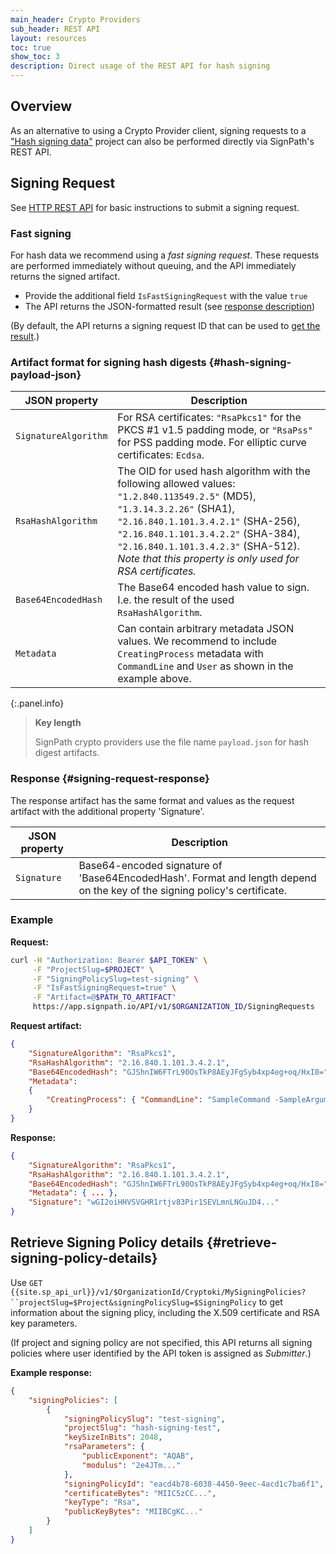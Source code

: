 ```yaml
---
main_header: Crypto Providers
sub_header: REST API
layout: resources
toc: true
show_toc: 3
description: Direct usage of the REST API for hash signing
---
```


## Overview

As an alternative to using a Crypto Provider client, signing requests to a ["Hash signing data"](/documentation/crypto-providers#signpath-project-configuration) project can also be performed directly via SignPath's REST API.

## Signing Request

See [HTTP REST API](/documentation/build-system-integration#rest-api) for basic instructions to submit a signing request.

### Fast signing

For hash data we recommend using a _fast signing request_. These requests are performed immediately without queuing, and the API immediately returns the signed artifact.

* Provide the additional field `IsFastSigningRequest` with the value `true`
* The API returns the JSON-formatted result (see [response description](#signing-request-response))

(By default, the API returns a signing request ID that can be used to [get the result](/documentation/build-system-integration#get-signing-request-data).)

### Artifact format for signing hash digests {#hash-signing-payload-json}

| JSON property        | Description 
|----------------------|--------------
| `SignatureAlgorithm` | For RSA certificates: `"RsaPkcs1"` for the PKCS #1 v1.5 padding mode, or `"RsaPss"` for PSS padding mode. For elliptic curve certificates: `Ecdsa`.
| `RsaHashAlgorithm`   | The OID for used hash algorithm with the following allowed values: `"1.2.840.113549.2.5"` (MD5), `"1.3.14.3.2.26"` (SHA1), `"2.16.840.1.101.3.4.2.1"` (SHA-256), `"2.16.840.1.101.3.4.2.2"` (SHA-384), `"2.16.840.1.101.3.4.2.3"` (SHA-512). _Note that this property is only used for RSA certificates._
| `Base64EncodedHash`  | The Base64 encoded hash value to sign. I.e. the result of the used `RsaHashAlgorithm`.
| `Metadata`           | Can contain arbitrary metadata JSON values. We recommend to include `CreatingProcess` metadata with `CommandLine` and `User` as shown in the example above.

{:.panel.info}
> **Key length**
> 
> SignPath crypto providers use the file name `payload.json` for hash digest artifacts.

### Response {#signing-request-response}

The response artifact has the same format and values as the request artifact with the additional property 'Signature'.

| JSON property | Description 
|---------------|--------------
| `Signature `  | Base64-encoded signature of 'Base64EncodedHash'. Format and length depend on the key of the signing policy's certificate.

### Example 

**Request:**

~~~ bash
curl -H "Authorization: Bearer $API_TOKEN" \
     -F "ProjectSlug=$PROJECT" \
     -F "SigningPolicySlug=test-signing" \
     -F "IsFastSigningRequest=true" \
     -F "Artifact=@$PATH_TO_ARTIFACT" 
     https://app.signpath.io/API/v1/$ORGANIZATION_ID/SigningRequests
~~~

**Request artifact:**

~~~ json
{
    "SignatureAlgorithm": "RsaPkcs1",
    "RsaHashAlgorithm": "2.16.840.1.101.3.4.2.1",
    "Base64EncodedHash": "GJShnIW6FTrL90OsTkP8AEyJFgSyb4xp4eg+oq/HxI8=",
    "Metadata":
    {
        "CreatingProcess": { "CommandLine": "SampleCommand -SampleArgument", "User": "SampleUser" }
    }
}
~~~

**Response:**

~~~ json
{
    "SignatureAlgorithm": "RsaPkcs1",
    "RsaHashAlgorithm": "2.16.840.1.101.3.4.2.1",
    "Base64EncodedHash": "GJShnIW6FTrL90OsTkP8AEyJFgSyb4xp4eg+oq/HxI8=",
    "Metadata": { ... },
    "Signature": "wGI2oiHHVSVGHR1rtjv83Pir1SEVLmnLNGuJD4..."
}
~~~

## Retrieve Signing Policy details {#retrieve-signing-policy-details}

Use `GET {{site.sp_api_url}}/v1/$OrganizationId/Cryptoki/MySigningPolicies?``projectSlug=$Project&signingPolicySlug=$SigningPolicy` to get information about the signing plicy, including the X.509 certificate and RSA key parameters.

(If project and signing policy are not specified, this API returns all signing policies where user identified by the API token is assigned as _Submitter_.)

**Example response:**

~~~ json
{
    "signingPolicies": [
        {
            "signingPolicySlug": "test-signing",
            "projectSlug": "hash-signing-test",
            "keySizeInBits": 2048,
            "rsaParameters": {
                "publicExponent": "AQAB",
                "modulus": "2e4JTm..."
            },
            "signingPolicyId": "eacd4b78-6038-4450-9eec-4acd1c7ba6f1",
            "certificateBytes": "MIIC5zCC...",
            "keyType": "Rsa",
            "publicKeyBytes": "MIIBCgKC..."
        }
    ]
}
~~~~